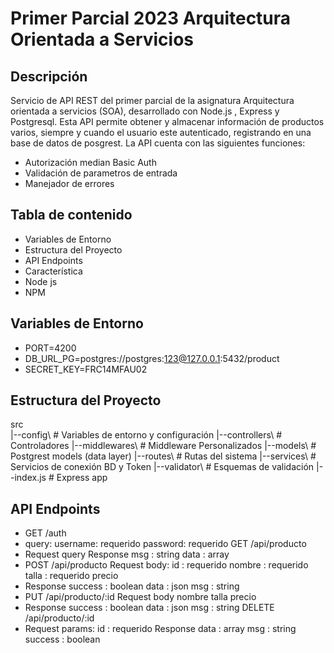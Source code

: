 # Primer Parcial 2023 Arquitectura Orientada a Servicios
## Descripción
Servicio de API REST del primer parcial de la asignatura Arquitectura orientada a servicios (SOA), desarrollado con Node.js , Express y Postgresql.
Esta API permite obtener y almacenar información de productos varios, siempre y cuando el usuario este autenticado, registrando en una base de datos de posgrest. 
La API cuenta con las siguientes funciones:

* Autorización median Basic Auth
* Validación de parametros de entrada
* Manejador de errores

## Tabla de contenido
* Variables de Entorno
* Estructura del Proyecto
* API Endpoints
* Característica
* Node js
* NPM

## Variables de Entorno

* PORT=4200
* DB_URL_PG=postgres://postgres:123@127.0.0.1:5432/product
* SECRET_KEY=FRC14MFAU02

## Estructura del Proyecto
src\
 |--config\         # Variables de entorno y configuración 
 |--controllers\    # Controladores 
 |--middlewares\    # Middleware Personalizados
 |--models\         # Postgrest models (data layer) 
 |--routes\         # Rutas del sistema
 |--services\       # Servicios de conexión BD y Token 
 |--validator\      # Esquemas de validación
 |--index.js        # Express app

## API Endpoints
* GET /auth
* query:
username: requerido
password: requerido
GET /api/producto
* Request
query
Response
msg : string
data : array
* POST /api/producto
Request
body:
id : requerido
nombre : requerido
talla : requerido
precio
* Response
success : boolean
data : json
msg : string
* PUT /api/producto/:id
Request
body
nombre
talla
precio
* Response
success : boolean
data : json
msg : string
DELETE /api/producto/:id
* Request
params:
id : requerido
Response
data : array
msg : string
success : boolean
